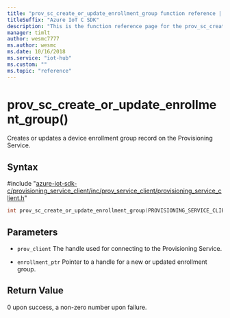 ```yaml
---                             
title: "prov_sc_create_or_update_enrollment_group function reference | Microsoft Docs" 
titleSuffix: "Azure IoT C SDK"            
description: "This is the function reference page for the prov_sc_create_or_update_enrollment_group() function in the Azure IoT C SDK. This SDK is used with Azure IoT Hub and Azure IoT Hub Device Provisioning Service"            
manager: timlt                 
author: wesmc7777              
ms.author: wesmc               
ms.date: 10/16/2018                    
ms.service: "iot-hub"             
ms.custom: ""                
ms.topic: "reference"        
---                            
```


# prov_sc_create_or_update_enrollment_group()

Creates or updates a device enrollment group record on the Provisioning Service.

## Syntax

\#include "[azure-iot-sdk-c/provisioning_service_client/inc/prov_service_client/provisioning_service_client.h](../provisioning-service-client-h.md)"  
```C
int prov_sc_create_or_update_enrollment_group(PROVISIONING_SERVICE_CLIENT_HANDLE  C2);
```

## Parameters
* `prov_client` The handle used for connecting to the Provisioning Service. 

* `enrollment_ptr` Pointer to a handle for a new or updated enrollment group.

## Return Value
0 upon success, a non-zero number upon failure.

